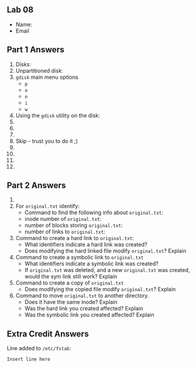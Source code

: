 ## Lab 08

- Name:
- Email

## Part 1 Answers

1. Disks:
2. Unpartitioned disk:
3. `gdisk` main menu options
   - `p`
   - `o`
   - `n`
   - `i`
   - `w`
4. Using the `gdisk` utility on the disk:
5.
6.
7.
8. Skip - trust you to do it ;)
9.
10.
11.
12.

## Part 2 Answers

1.
2. For `original.txt` identify:
   - Command to find the following info about `original.txt`:
   - inode number of `original.txt`:
   - number of blocks storing `original.txt`:
   - number of links to `original.txt`:
3. Command to create a hard link to `original.txt`:
   - What identifiers indicate a hard link was created?
   - Does modifying the hard linked file modify `original.txt`? Explain
4. Command to create a symbolic link to `original.txt`
   - What identifiers indicate a symbolic link was created?
   - If `original.txt` was deleted, and a new `original.txt` was created, would the sym link still work? Explain
5. Command to create a copy of `original.txt`
   - Does modifying the copied file modify `original.txt`? Explain
6. Command to move `original.txt` to another directory.
   - Does it have the same inode? Explain
   - Was the hard link you created affected? Explain
   - Was the symbolic link you created affected? Explain

## Extra Credit Answers

Line added to `/etc/fstab`:

```
Insert line here
```
